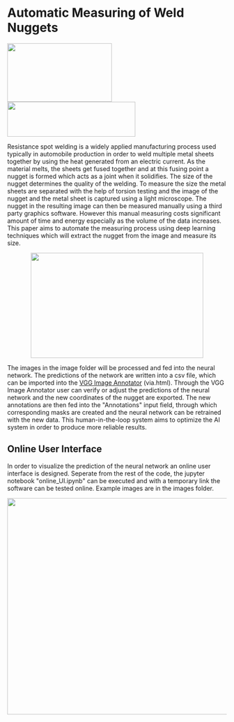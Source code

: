 # Automatic Measuring of Weld Nuggets
<p align="left">
  <img width="240" height="134" src="https://user-images.githubusercontent.com/74857138/127784568-8d7de918-0336-442b-9917-42915c18f5e7.png">
  <img width="294" height="80" src="https://user-images.githubusercontent.com/74857138/127784575-92a47599-181b-48dd-95c0-86f3daa21e4a.png">
</p>

Resistance spot welding is a widely applied manufacturing process used typically in automobile production in order to weld multiple metal sheets together by using the heat generated from an electric current. As the material melts, the sheets get fused together and at this fusing point a nugget is formed which acts as a joint when it solidifies. The size of the nugget determines the quality of the welding. To measure the size the metal sheets are separated with the help of torsion testing and the image of the nugget and the metal sheet is captured using a light microscope. The nugget in the resulting image can then be measured manually using a third party graphics software. However this manual measuring costs significant amount of time and energy especially as the volume of the data increases. This paper aims to automate the measuring process using deep learning techniques which will extract the nugget from the image and measure its size.
<p align="center">
  <img width="396" height="241" src="https://user-images.githubusercontent.com/74857138/127747452-dacf98ea-b8cc-4236-b1b5-1ce8c06e18cb.png">
</p>

The images in the image folder will be processed and fed into the neural network. The predictions of the network are written into a csv file, which can be imported into the [VGG Image Annotator](https://www.robots.ox.ac.uk/~vgg/software/via/) (via.html). Through the VGG Image Annotator user can verify or adjust the predictions of the neural network and the new coordinates of the nugget are exported. The new annotations are then fed into the "Annotations" input field, through which corresponding masks are created and the neural network can be retrained with the new data. This human-in-the-loop system aims to optimize the AI system in order to produce more reliable results.

## Online User Interface
In order to visualize the prediction of the neural network an online user interface is designed. Seperate from the rest of the code, the jupyter notebook "online_UI.ipynb" can be executed and with a temporary link the software can be tested online. Example images are in the images folder.
<p align="center">
  <img width="768" height="496" src="https://user-images.githubusercontent.com/74857138/127778694-0f9b9ab2-2970-4158-848a-17fd661e02c9.png">
</p>

